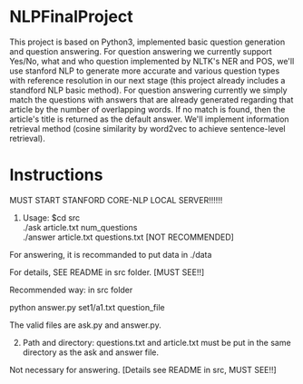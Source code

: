 # NLPFinalProject

This project is based on Python3, implemented basic question generation and question answering. For question answering we currently support Yes/No, what and who question implemented by NLTK's NER and POS, we'll use stanford NLP to generate more accurate and various question types with reference resolution in our next stage (this project already includes a standford NLP basic method). For question answering currently we simply match the questions with answers that are already generated regarding that article by the number of overlapping words. If no match is found, then the article's title is returned as the default answer. We'll implement information retrieval method (cosine similarity by word2vec to achieve sentence-level retrieval).

# Instructions


MUST START STANFORD CORE-NLP LOCAL SERVER!!!!!!



1. Usage:
$cd src    
./ask article.txt num_questions   
./answer article.txt questions.txt  [NOT RECOMMENDED]

For answering, it is recommanded to put data in ./data

For details, SEE README in src folder. [MUST SEE!!]

Recommended way: in src folder

python answer.py set1/a1.txt question_file


The valid files are ask.py and answer.py.


2. Path and directory:
questions.txt and article.txt must be put in the same directory as the ask and answer file.

Not necessary for answering. [Details see README in src, MUST SEE!!]

